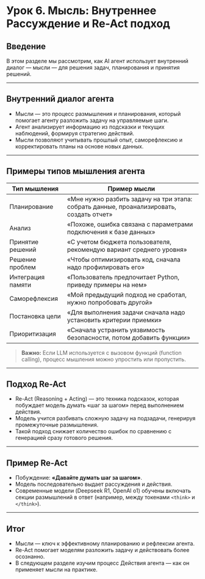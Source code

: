 # Урок 6. Мысль: Внутреннее Рассуждение и Re-Act подход

## Введение

В этом разделе мы рассмотрим, как AI агент использует внутренний диалог — мысли — для решения задач, планирования и принятия решений.

---

## Внутренний диалог агента

- Мысли — это процесс размышления и планирования, который помогает агенту разложить задачу на управляемые шаги.
- Агент анализирует информацию из подсказки и текущих наблюдений, формируя стратегию действий.
- Мысли позволяют учитывать прошлый опыт, саморефлексию и корректировать планы на основе новых данных.

---

## Примеры типов мышления агента

| Тип мышления    | Пример мысли                                                   |
|-----------------|---------------------------------------------------------------|
| Планирование    | «Мне нужно разбить задачу на три этапа: собрать данные, проанализировать, создать отчет» |
| Анализ          | «Похоже, ошибка связана с параметрами подключения к базе данных» |
| Принятие решений| «С учетом бюджета пользователя, рекомендую вариант среднего уровня» |
| Решение проблем | «Чтобы оптимизировать код, сначала надо профилировать его»     |
| Интеграция памяти| «Пользователь предпочитает Python, приведу примеры на нем»    |
| Саморефлексия   | «Мой предыдущий подход не сработал, нужно попробовать другой»  |
| Постановка цели | «Для выполнения задачи сначала надо установить критерии приемки» |
| Приоритизация   | «Сначала устранить уязвимость безопасности, потом добавить функции» |

> **Важно:** Если LLM используется с вызовом функций (function calling), процесс мышления можно упростить или пропустить.

---

## Подход Re-Act

- Re-Act (Reasoning + Acting) — это техника подсказок, которая побуждает модель думать «шаг за шагом» перед выполнением действия.
- Модель учится разбивать сложную задачу на подзадачи, генерируя промежуточные размышления.
- Такой подход снижает количество ошибок по сравнению с генерацией сразу готового решения.

---

## Пример Re-Act

- Побуждение: **«Давайте думать шаг за шагом»**.
- Модель последовательно выдает рассуждения и действия.
- Современные модели (Deepseek R1, OpenAI o1) обучены включать секции размышлений в ответ (например, между токенами `<think>` и `</think>`).

---

## Итог

- Мысли — ключ к эффективному планированию и рефлексии агента.
- Re-Act помогает моделям разложить задачу и действовать более осознанно.
- В следующем разделе изучим процесс Действия агента — как он применяет мысли на практике.

